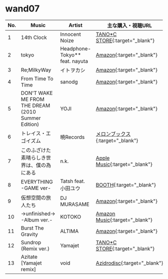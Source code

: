 # wand07

| No. | Music  | Artist | 主な購入・視聴URL |
| ------ | ------ | ------ | ------ |
|1| 14th Clock | Innocent Noize | [TANO\*C STORE](https://www.tanocstore.net/shopdetail/000000001604/){:target="_blank"} |
|2| tokyo | Headphone-Tokyo** feat. nayuta | [Amazon](https://www.amazon.co.jp/dp/B06XWDSK3V){:target="_blank"} |
|3| Re;MilkyWay | イトヲカシ | [Amazon](https://www.amazon.co.jp/dp/B00NQ2ZL9E){:target="_blank"} |
|4| From Time To Time | sanodg | [Amazon](https://www.amazon.co.jp/dp/B07SFJ98C4/){:target="_blank"} |
|5| DON'T WAKE ME FROM THE DREAM (2010 Summer Edition) | YOJI | [Amazon](https://www.amazon.co.jp/dp/B006QCKO48/){:target="_blank"} |
|6| トレイス・エゴイズム | 暁Records | [メロンブックス](https://www.melonbooks.co.jp/detail/detail.php?product_id=268909){:target="_blank"} |
|7| このふざけた素晴らしき世界は、僕の為にある | n.k. | [Apple Music](https://music.apple.com/jp/album/%E8%A9%B0%E3%83%A1%E5%90%88%E3%83%AF%E3%82%BB-feat-hatsune-miku-ia/1276472443){:target="_blank"} |
|8| EVERYTHING -GAME ver- | Tatsh feat. 小田ユウ | [BOOTH](https://booth.pm/ja/items/681488){:target="_blank"} |
|9| 仮想空間の旅人たち | DJ MURASAME | [Amazon](https://www.amazon.co.jp/dp/B00AQ3EU8E){:target="_blank"} |
|10| →unfinished→ -Album ver.- | KOTOKO | [Amazon Music](https://www.amazon.co.jp/dp/B00ODFA3PA){:target="_blank"} |
|11| Burst The Gravity | ALTIMA | [Amazon](https://www.amazon.co.jp/dp/B0083GTWM0/){:target="_blank"} |
|12| Sundrop (Remix ver.) | Yamajet | [TANO\*C STORE](https://www.tanocstore.net/shopdetail/000000001367/){:target="_blank"} |
|13| Azitate [Yamajet remix] | void | [Azidrodisc](http://mournfinale.com/azidrodisc/){:target="_blank"} |
